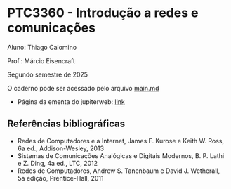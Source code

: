 # PTC3360 - Introdução a redes e comunicações

Aluno: Thiago Calomino

Prof.: Márcio Eisencraft

Segundo semestre de 2025

O caderno pode ser acessado pelo arquivo [main.md](./main.md)

- Página da ementa do jupiterweb: [link](https://uspdigital.usp.br/jupiterweb/obterDisciplina?sgldis=PTC3360&verdis=3)

## Referências bibliográficas

- Redes de Computadores e a Internet, James F. Kurose e Keith W. Ross, 6a ed., Addison-Wesley, 2013
- Sistemas de Comunicações Analógicas e Digitais Modernos, B. P. Lathi e Z. Ding, 4a ed., LTC, 2012
- Redes de Computadores, Andrew S. Tanenbaum e David J. Wetherall, 5a edição, Prentice-Hall,  2011
